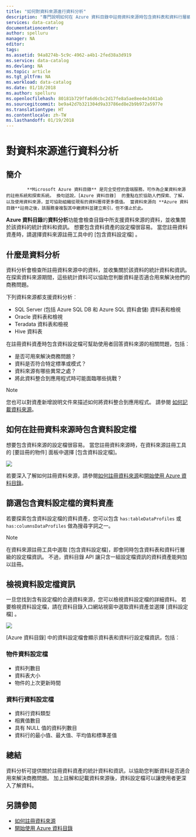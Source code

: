 ```yaml
---
title: "如何對資料來源進行資料分析"
description: "專門說明如何在 Azure 資料目錄中註冊資料來源時包含資料表和資料行層級的資料設定檔以及如何使用資料設定檔來了解資料來源的操作說明文章。"
services: data-catalog
documentationcenter: 
author: spelluru
manager: NA
editor: 
tags: 
ms.assetid: 94a8274b-5c9c-4962-a4b1-2fed38a3d919
ms.service: data-catalog
ms.devlang: NA
ms.topic: article
ms.tgt_pltfrm: NA
ms.workload: data-catalog
ms.date: 01/18/2018
ms.author: spelluru
ms.openlocfilehash: 80181b729ffa6d6cbc2d17fe8a5ae8ee4e3d41ab
ms.sourcegitcommit: be9a42d7b321304d9a33786ed8e2b9b972a5977e
ms.translationtype: HT
ms.contentlocale: zh-TW
ms.lasthandoff: 01/19/2018
---
```

# <a name="data-profile-data-sources"></a>對資料來源進行資料分析
## <a name="introduction"></a>簡介

            **Microsoft Azure 資料目錄** 是完全受控的雲端服務，可作為企業資料來源的註冊系統和探索系統。 換句話說，[Azure 資料目錄]  的重點在於協助人們探索、了解，以及使用資料來源，並可協助組織從現有的資料獲得更多價值。 當資料來源向 **Azure 資料目錄**註冊之後，該服務會複製其中繼資料並建立索引，但不僅止於此。

**Azure 資料目錄**的**資料分析**功能會檢查目錄中所支援資料來源的資料，並收集關於該資料的統計資料和資訊。 想要包含資料資產的設定檔很容易。 當您註冊資料資產時，請選擇資料來源註冊工具中的 [包含資料設定檔]  。

## <a name="what-is-data-profiling"></a>什麼是資料分析
資料分析會檢查所註冊資料來源中的資料，並收集關於該資料的統計資料和資訊。 在探索資料來源期間，這些統計資料可以協助您判斷資料是否適合用來解決他們的商務問題。

<!-- In [How to discover data sources](data-catalog-how-to-discover.md), you learn about **Azure Data Catalog's** extensive search capabilities including searching for data assets that have a profile. See [How to include a data profile when registering a data source](#howto). -->

下列資料來源都支援資料分析︰

* SQL Server (包括 Azure SQL DB 和 Azure SQL 資料倉儲) 資料表和檢視
* Oracle 資料表和檢視
* Teradata 資料表和檢視
* Hive 資料表

在註冊資料資產時包含資料設定檔可幫助使用者回答資料來源的相關問題，包括︰

* 是否可用來解決商務問題？
* 資料是否符合特定標準或模式？
* 資料來源有哪些異常之處？
* 將此資料整合到應用程式時可能面臨哪些挑戰？

> [!NOTE]
> 您也可以對資產新增說明文件來描述如何將資料整合到應用程式。 請參閱 [如何記載資料來源](data-catalog-how-to-documentation.md)。
>
>

<a name="howto"/>

## <a name="how-to-include-a-data-profile-when-registering-a-data-source"></a>如何在註冊資料來源時包含資料設定檔
想要包含資料來源的設定檔很容易。 當您註冊資料來源時，在資料來源註冊工具的 [要註冊的物件] 面板中選擇 [包含資料設定檔]。

![](media/data-catalog-data-profile/data-catalog-register-profile.png)

若要深入了解如何註冊資料來源，請參閱[如何註冊資料來源](data-catalog-how-to-register.md)和[開始使用 Azure 資料目錄](data-catalog-get-started.md)。

## <a name="filtering-on-data-assets-that-include-data-profiles"></a>篩選包含資料設定檔的資料資產
若要探索包含資料設定檔的資料資產，您可以包含 `has:tableDataProfiles` 或 `has:columnsDataProfiles` 做為搜尋字詞之一。

> [!NOTE]
> 在資料來源註冊工具中選取 [包含資料設定檔]，即會同時包含資料表和資料行層級的設定檔資訊。 不過，資料目錄 API 讓只含一組設定檔資訊的資料資產能夠加以註冊。
>
>

## <a name="viewing-data-profile-information"></a>檢視資料設定檔資訊
一旦您找到含有設定檔的合適資料來源，您可以檢視資料設定檔的詳細資料。 若要檢視資料設定檔，請在資料目錄入口網站視窗中選取資料資產並選擇 [資料設定檔]  。

![](media/data-catalog-data-profile/data-catalog-view.png)

[Azure 資料目錄]  中的資料設定檔會顯示資料表和資料行設定檔資訊，包括︰

### <a name="object-data-profile"></a>物件資料設定檔
* 資料列數目
* 資料表大小
* 物件的上次更新時間

### <a name="column-data-profile"></a>資料行資料設定檔
* 資料行資料類型
* 相異值數目
* 具有 NULL 值的資料列數目
* 資料行的最小值、最大值、平均值和標準差值

## <a name="summary"></a>總結
資料分析可提供關於註冊資料資產的統計資料和資訊，以協助您判斷資料是否適合用來解決商務問題。 加上註解和記載資料來源後，資料設定檔可以讓使用者更深入了解資料。

## <a name="see-also"></a>另請參閱
* [如何註冊資料來源](data-catalog-how-to-register.md)
* [開始使用 Azure 資料目錄](data-catalog-get-started.md)
